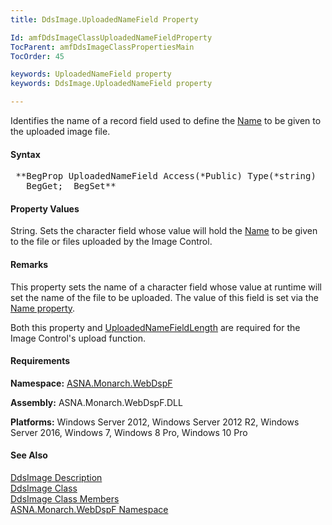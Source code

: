 ```yaml
---
title: DdsImage.UploadedNameField Property

Id: amfDdsImageClassUploadedNameFieldProperty
TocParent: amfDdsImageClassPropertiesMain
TocOrder: 45

keywords: UploadedNameField property
keywords: DdsImage.UploadedNameField property

---
```


Identifies the name of a record field used to define the [Name](amfDdsImageClassNameProperty.html) to be given to the uploaded image file.

#### Syntax
<pre class="prettyprint"> **BegProp UploadedNameField Access(*Public) Type(*string)
   BegGet;  BegSet** </pre>

#### Property Values
String. Sets the character field whose value will hold the [Name](amfDdsImageClassNameProperty.html) to be given to the file or files uploaded by the Image Control. 

#### Remarks
This property sets the name of a character field whose value at runtime will set the name of the file to be uploaded. The value of this field is set via the [Name property](amfDdsImageClassNameProperty.html).

Both this property and [UploadedNameFieldLength](amfDdsImageClassUploadedNameFieldLengthProperty.html) are required for the Image Control's upload function.

#### Requirements
**Namespace:** [ASNA.Monarch.WebDspF](amfWebDspFNamespace.html)

**Assembly:** ASNA.Monarch.WebDspF.DLL

**Platforms:** Windows Server 2012, Windows Server 2012 R2, Windows Server 2016, Windows 7, Windows 8 Pro, Windows 10 Pro

#### See Also
[DdsImage Description](amfUnderstandingImageControls.html)<br /> [ DdsImage Class](amfDdsImageClass.html) <br /> [ DdsImage Class Members](amfDdsImageClassMembers.html) <br /> [ ASNA.Monarch.WebDspF Namespace](amfWebDspFNamespace.html) 
